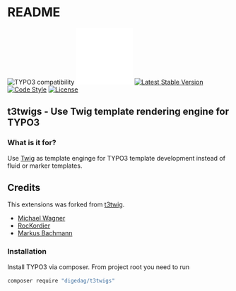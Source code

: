 # README

![TYPO3 compatibility](https://img.shields.io/badge/TYPO3-8.7%20%7C%209.5%20%7C%2010.4%20%7C%2011.5%20%7C%2012.4-orange?maxAge=3600&style=flat-square&logo=typo3)
[![t3twigs](Resources/Public/Icons/Extension_flat.svg)](https://github.com/digedag/t3twigs)
[![Latest Stable Version](https://img.shields.io/packagist/v/digedag/t3twigs.svg?maxAge=3600&style=flat-square)](https://packagist.org/packages/digedag/t3twigs)
[![Code Style](https://github.com/digedag/t3twigs/actions/workflows/php.yaml/badge.svg)](https://github.com/digedag/t3twigs/actions/workflows/php.yaml)
[![License](https://img.shields.io/packagist/l/digedag/t3twigs.svg?maxAge=3600&style=flat-square)](https://packagist.org/packages/digedag/t3twigs)


## t3twigs - Use Twig template rendering engine for TYPO3
### What is it for?

Use [Twig](https://twig.symfony.com/) as template enginge for TYPO3 template development instead of fluid or marker templates.

## Credits

This extensions was forked from [t3twig](https://github.com/DMKEBUSINESSGMBH/typo3-t3twig).

* [Michael Wagner](https://github.com/rengaw83)
* [RocKordier](https://github.com/RocKordier)
* [Markus Bachmann](https://github.com/Baachi)


### Installation

Install TYPO3 via composer. From project root you need to run

```bash
composer require "digedag/t3twigs"
```
